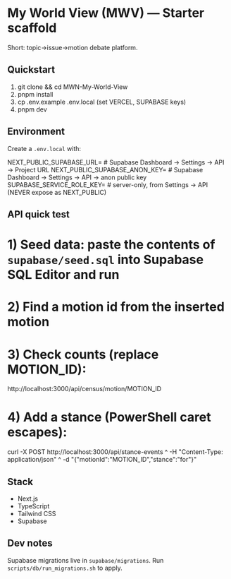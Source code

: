 # My World View (MWV) — Starter scaffold

Short: topic→issue→motion debate platform.

## Quickstart

1. git clone <repo> && cd MWN-My-World-View
2. pnpm install
3. cp .env.example .env.local (set VERCEL, SUPABASE keys)
4. pnpm dev
## Environment

Create a `.env.local` with:

NEXT_PUBLIC_SUPABASE_URL=  # Supabase Dashboard → Settings → API → Project URL
NEXT_PUBLIC_SUPABASE_ANON_KEY=  # Supabase Dashboard → Settings → API → anon public key
SUPABASE_SERVICE_ROLE_KEY=  # server-only, from Settings → API (NEVER expose as NEXT_PUBLIC)

## API quick test

# 1) Seed data: paste the contents of `supabase/seed.sql` into Supabase SQL Editor and run
# 2) Find a motion id from the inserted motion
# 3) Check counts (replace MOTION_ID):
http://localhost:3000/api/census/motion/MOTION_ID

# 4) Add a stance (PowerShell caret escapes):
curl -X POST http://localhost:3000/api/stance-events ^
  -H "Content-Type: application/json" ^
  -d "{\"motionId\":\"MOTION_ID\",\"stance\":\"for\"}"


## Stack

- Next.js
- TypeScript
- Tailwind CSS
- Supabase

## Dev notes

Supabase migrations live in `supabase/migrations`. Run `scripts/db/run_migrations.sh` to apply.
